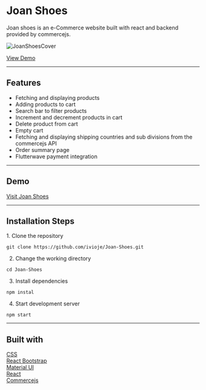# Joan Shoes


<p>Joan shoes is an e-Commerce website built with react and backend provided by commercejs.</p>

![JoanShoesCover](https://user-images.githubusercontent.com/65018340/156747159-927ccf17-25d7-4113-bbd7-facc43212c5b.png)

[View Demo](https://j-shoes.vercel.app/)

<hr />
<h2>Features</h2>
<ul>
  <li>Fetching and displaying products</li>
  <li>Adding products to cart</li>
  <li>Search bar to filter products</li>
  <li>Increment and decrement products in cart</li>
  <li>Delete product from cart</li>
  <li>Empty cart</li>
  <li>Fetching and displaying shipping countries and sub divisions from the commercejs API</li>
  <li>Order summary page</li>
  <li>Flutterwave payment integration</li>
</ul>

<hr />

<h2>Demo</h2>

[Visit Joan Shoes](https://j-shoes.vercel.app/)

<hr />

<h2>Installation Steps</h2>
1. Clone the repository

 ```
 git clone https://github.com/ivioje/Joan-Shoes.git
 ```
 
 2. Change the working directory
 
 ```
 cd Joan-Shoes
 ```
 
 3. Install dependencies
 
 ```
 npm instal
 ```
 
 4. Start development server
 
 ```
 npm start
 ```
 
 <hr />

<h2>Built with</h2>

  [CSS](https://www.w3.org/Style/CSS/Overview.en.html) <br />
  [React Bootstrap](https://react-bootstrap.github.io/) <br />
  [Material UI](https://mui.com/) <br />
  [React](https://reactjs.org/) <br />
  [Commercejs](https://commercejs.com/) <br />
  
